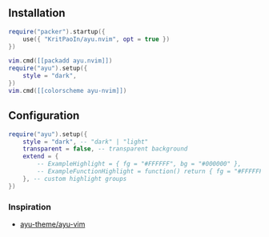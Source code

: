 ## Installation

```lua
require("packer").startup({
    use({ "KritPaoIn/ayu.nvim", opt = true })
})

vim.cmd([[packadd ayu.nvim]])
require("ayu").setup({
    style = "dark",
})
vim.cmd([[colorscheme ayu-nvim]])
```

## Configuration

```lua
require("ayu").setup({
    style = "dark", -- "dark" | "light"
    transparent = false, -- transparent background
    extend = {
        -- ExampleHighlight = { fg = "#FFFFFF", bg = "#000000" },
        -- ExampleFunctionHighlight = function() return { fg = "#FFFFFF", bg = "#000000" } end,
    }, -- custom highlight groups
})
```

### Inspiration

- [ayu-theme/ayu-vim](https://github.com/ayu-theme/ayu-vim)
